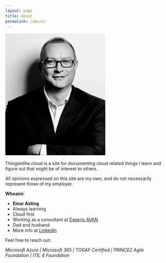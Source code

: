 ```yaml
---
layout: page
title: About
permalink: /about/
---
```




![](/images/ProfilePicture.png)

Thingsinthe.cloud is a site for documenting cloud related things I learn and figure out that might be of interest to others. 

All opinions expressed on this site are my own, and do not necessarily represent those of my employer.

**Whoami:**

- **Einar Asting**
- Always learning
- Cloud first
- Working as a consultant at [Experis AVAN](http://experisavan.no/)
- Dad and husband
- More info at [LinkedIn](https://www.linkedin.com/in/easting/)

Feel free to reach out.

*Microsoft Azure &#124; Microsoft 365 &#124; TOGAF Certified &#124; PRINCE2 Agile Foundation &#124; ITIL 4 Foundation*